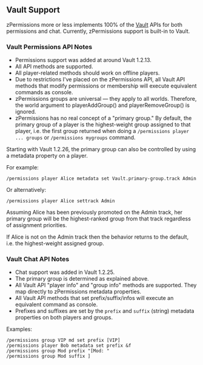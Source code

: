 ## Vault Support ##

zPermissions more or less implements 100% of the [Vault](http://dev.bukkit.org/projects/vault) APIs for both permissions and chat. Currently, zPermissions support is built-in to Vault.

### Vault Permissions API Notes ###

*   Permissions support was added at around Vault 1.2.13.
*   All API methods are supported.
*   All player-related methods should work on offline players.
*   Due to restrictions I've placed on the zPermissions API, all Vault API methods that modify permissions or membership will execute equivalent commands as console.
*   zPermissions groups are universal &mdash; they apply to all worlds. Therefore, the world argument to playerAddGroup() and playerRemoveGroup() is ignored.
*   zPermissions has no real concept of a "primary group." By default, the primary group of a player is the highest-weight group assigned to that player, i.e. the first group returned when doing a `/permissions player ... groups` or `/permissions mygroups` command.

Starting with Vault 1.2.26, the primary group can also be controlled by using a metadata property on a player.

For example:

    /permissions player Alice metadata set Vault.primary-group.track Admin

Or alternatively:

    /permissions player Alice settrack Admin

Assuming Alice has been previously promoted on the Admin track, her primary group will be the highest-ranked group from that track regardless of assignment priorities.

If Alice is not on the Admin track then the behavior returns to the default, i.e. the highest-weight assigned group.

### Vault Chat API Notes ###

*   Chat support was added in Vault 1.2.25.
*   The primary group is determined as explained above.
*   All Vault API "player info" and "group info" methods are supported. They map directly to zPermissions metadata properties.
*   All Vault API methods that set prefix/suffix/infos will execute an equivalent command as console.
*   Prefixes and suffixes are set by the `prefix` and `suffix` (string) metadata properties on both players and groups.

Examples:

    /permissions group VIP md set prefix [VIP]
    /permissions player Bob metadata set prefix &f
    /permissions group Mod prefix "[Mod: "
    /permissions group Mod suffix ]
